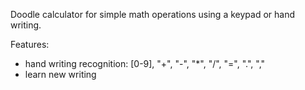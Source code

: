 Doodle calculator for simple math operations using a keypad or hand writing.

Features:
- hand writing recognition: [0-9], "+", "-", "*", "/", "=", ".", ","
- learn new writing